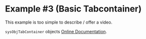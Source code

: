 # Example #3 (Basic Tabcontainer)

This example is too simple to describe / offer a video.

`sysObjTabContainer` objects [Online Documentation](https://docs.webcodex.de/x0/v1.0/appdev-objects.html#objecttype-tabcontainer).
